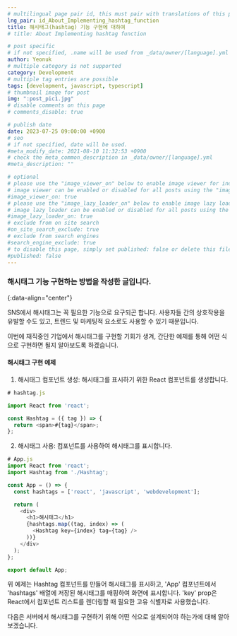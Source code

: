 ```yaml
---
# multilingual page pair id, this must pair with translations of this page. (This name must be unique)
lng_pair: id_About_Implementing_hashtag_function
title: 해시태그(hashtag) 기능 구현에 대하여
# title: About Implementing hashtag function

# post specific
# if not specified, .name will be used from _data/owner/[language].yml
author: Yeonuk
# multiple category is not supported
category: Development
# multiple tag entries are possible
tags: [development, javascript, typescript]
# thumbnail image for post
img: ":post_pic1.jpg"
# disable comments on this page
# comments_disable: true

# publish date
date: 2023-07-25 09:00:00 +0900
# seo
# if not specified, date will be used.
#meta_modify_date: 2021-08-10 11:32:53 +0900
# check the meta_common_description in _data/owner/[language].yml
#meta_description: ""

# optional
# please use the "image_viewer_on" below to enable image viewer for individual pages or posts (_posts/ or [language]/_posts folders).
# image viewer can be enabled or disabled for all posts using the "image_viewer_posts: true" setting in _data/conf/main.yml.
#image_viewer_on: true
# please use the "image_lazy_loader_on" below to enable image lazy loader for individual pages or posts (_posts/ or [language]/_posts folders).
# image lazy loader can be enabled or disabled for all posts using the "image_lazy_loader_posts: true" setting in _data/conf/main.yml.
#image_lazy_loader_on: true
# exclude from on site search
#on_site_search_exclude: true
# exclude from search engines
#search_engine_exclude: true
# to disable this page, simply set published: false or delete this file
#published: false
---
```


<!-- outline-start -->

### 해시태그 기능 구현하는 방법을 작성한 글입니다.

{:data-align="center"}

<!-- outline-end -->

SNS에서 해시태그는 꼭 필요한 기능으로 요구되곤 합니다.
사용자들 간의 상호작용을 유발할 수도 있고, 트렌드 및 마케팅적 요소로도 사용할 수 있기 때문입니다.

이번에 재직중인 기업에서 해시태그를 구현할 기회가 생겨, 간단한 예제를 통해 어떤 식으로 구현하면 될지 알아보도록 하겠습니다.

#### 해시태그 구현 예제

1. 해시태그 컴포넌트 생성: 해시태그를 표시하기 위한 React 컴포넌트를 생성합니다.

```javascript
# hashtag.js

import React from 'react';

const Hashtag = ({ tag }) => {
  return <span>#{tag}</span>;
};
```

2. 해시태그 사용: 컴포넌트를 사용하여 해시태그를 표시합니다.

```javascript
# App.js
import React from 'react';
import Hashtag from './Hashtag';

const App = () => {
  const hashtags = ['react', 'javascript', 'webdevelopment'];

  return (
    <div>
      <h1>해시태그</h1>
      {hashtags.map((tag, index) => (
        <Hashtag key={index} tag={tag} />
      ))}
    </div>
  );
};

export default App;
```

위 예제는 Hashtag 컴포넌트를 만들어 해시태그를 표시하고, 'App' 컴포넌트에서 'hashtags' 배열에 저장된 해시태그를 매핑하여 화면에 표시합니다.
'key' prop은 React에서 컴포넌트 리스트를 렌더링할 때 필요한 고유 식별자로 사용했습니다.

다음은 서버에서 해시태그를 구현하기 위해 어떤 식으로 설계되어야 하는가에 대해 알아보겠습니다.
